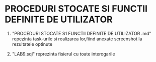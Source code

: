 # PROCEDURI STOCATE SI FUNCTll DEFINITE DE UTILIZATOR 

1.  "PROCEDURI STOCATE S1 FUNCTll DEFINITE DE UTILIZATOR .md" repezinta task-urile si realizarea lor,fiind anexate screenshot la rezultatele optinute

2.   "LAB9.sql" reprezinta fisierul cu toate interogarile
